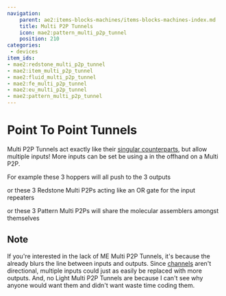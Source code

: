 ```yaml
---
navigation:
    parent: ae2:items-blocks-machines/items-blocks-machines-index.md
    title: Multi P2P Tunnels
    icon: mae2:pattern_multi_p2p_tunnel
    position: 210
categories:
 - devices
item_ids:
- mae2:redstone_multi_p2p_tunnel
- mae2:item_multi_p2p_tunnel
- mae2:fluid_multi_p2p_tunnel
- mae2:fe_multi_p2p_tunnel
- mae2:eu_multi_p2p_tunnel
- mae2:pattern_multi_p2p_tunnel
---
```


# Point To Point Tunnels
Multi P2P Tunnels act exactly like their [singular counterparts](ae2:items-blocks-machines/p2p_tunnels.md), but allow
multiple inputs! More inputs can be set be using a <ItemLink
id="ae2:memory_card" /> in the offhand on a Multi P2P.

For example these 3 hoppers will all push to the 3 outputs

<GameScene zoom="3" background="transparent">
    <ImportStructure src="mae2:assets/assemblies/p2p/multi_item.snbt" />
    <IsometricCamera yaw="100" pitch="30" />
</GameScene>

or these 3 Redstone Multi P2Ps acting like an OR gate for the input repeaters
<GameScene zoom="3" background="transparent">
    <ImportStructure src="mae2:assets/assemblies/p2p/multi_redstone.snbt" />
    <IsometricCamera yaw="15" pitch="30" />
</GameScene>

or these 3 Pattern Multi P2Ps will share the molecular assemblers amongst
themselves
<GameScene zoom="3" background="transparent">
    <ImportStructure src="mae2:assets/assemblies/p2p/multi_pattern.snbt" />
    <IsometricCamera yaw="15" pitch="30" />
</GameScene>

## Note
If you're interested in the lack of ME Multi P2P Tunnels, it's because the <ItemLink id="ae2:me_p2p_tunnel" />
already blurs the line between inputs and outputs. Since
[channels](ae2:ae2-mechanics/channels.md) aren't directional, multiple inputs
could just as easily be replaced with more outputs. And, no Light Multi P2P
Tunnels are because I can't see why anyone would want them and didn't want waste
time coding them.
